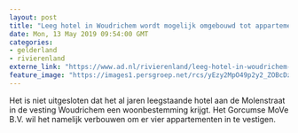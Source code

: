 ```yaml
---
layout: post
title: "Leeg hotel in Woudrichem wordt mogelijk omgebouwd tot appartementen"
date: Mon, 13 May 2019 09:54:00 GMT
categories: 
- gelderland 
- rivierenland 
externe_link: "https://www.ad.nl/rivierenland/leeg-hotel-in-woudrichem-wordt-mogelijk-omgebouwd-tot-appartementen~acd6a426/"
feature_image: "https://images1.persgroep.net/rcs/yEzy2MpO49p2y2_ZOBcDz3t7YLQ/diocontent/104164003/_fitwidth/400/?appId=21791a8992982cd8da851550a453bd7f&quality=0.7"
---
```


Het is niet uitgesloten dat het al jaren leegstaande hotel aan de Molenstraat in de vesting Woudrichem een woonbestemming krijgt. Het Gorcumse MoVe B.V. wil het namelijk verbouwen om er vier appartementen in te vestigen.
